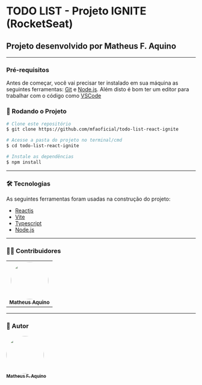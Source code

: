 # TODO LIST - Projeto IGNITE (RocketSeat)
## Projeto desenvolvido por Matheus F. Aquino

---

### Pré-requisitos

Antes de começar, você vai precisar ter instalado em sua máquina as seguintes ferramentas:
[Git](https://git-scm.com) e [Node.js](https://nodejs.org/en/).
Além disto é bom ter um editor para trabalhar com o código como [VSCode](https://code.visualstudio.com/)

### 🎲 Rodando o Projeto

```bash
# Clone este repositório
$ git clone https://github.com/mfaoficial/todo-list-react-ignite

# Acesse a pasta do projeto no terminal/cmd
$ cd todo-list-react-ignite

# Instale as dependências
$ npm install
```

---

### 🛠 Tecnologias

As seguintes ferramentas foram usadas na construção do projeto:

- [Reactjs](https://pt-br.reactjs.org/)
- [Vite](https://vitejs.dev/)
- [Typescript](https://www.typescriptlang.org/)
- [Node.js](https://nodejs.org/en/)

---

### 👨‍💻 Contribuidores

<table>
  <tr>
    <td align="center"><a href="https://github.com/mfaoficial"><img style="border-radius: 50%;" src="https://avatars.githubusercontent.com/u/56968366?s=64&v=4" width="100px;" alt=""/><br /><sub><b>Matheus Aquino</b></sub></a><br /></td>
  </tr>
</table>

---

### 🦸 Autor

<a href="https://github.com/mfaoficial">
 <img style="border-radius: 50%;" src="https://avatars.githubusercontent.com/u/56968366?s=64&v=4" width="100px;" alt=""/>
 <br />
 <sub><b>Matheus F. Aquino</b></sub></a>
 <br />
